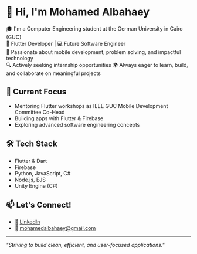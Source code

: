 # 👋 Hi, I'm Mohamed Albahaey

🎓 I'm a Computer Engineering student at the German University in Cairo (GUC)  
📱 Flutter Developer | 💻 Future Software Engineer  
🚀 Passionate about mobile development, problem solving, and impactful technology  
🔍 Actively seeking internship opportunities
🌍 Always eager to learn, build, and collaborate on meaningful projects  

## 🚧 Current Focus
- Mentoring Flutter workshops as IEEE GUC Mobile Development Committee Co-Head
- Building apps with Flutter & Firebase
- Exploring advanced software engineering concepts

## 🛠 Tech Stack
- Flutter & Dart  
- Firebase  
- Python, JavaScript, C#  
- Node.js, EJS  
- Unity Engine (C#)

## 📫 Let's Connect!
- 💼 [LinkedIn](https://www.linkedin.com/in/mohamedalbahaey/)
- 📧 mohamedalbahaey@gmail.com

---

_"Striving to build clean, efficient, and user-focused applications."_
